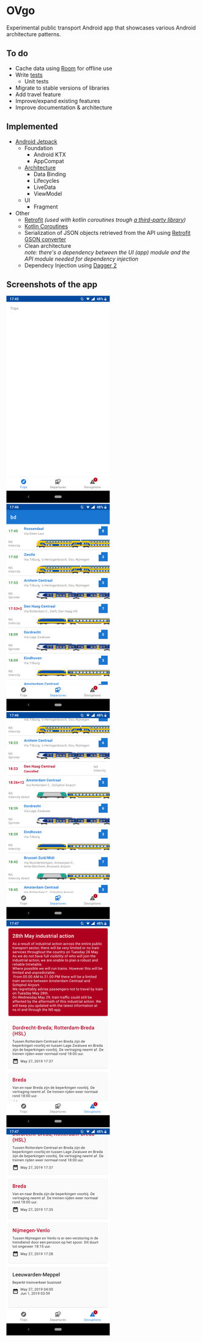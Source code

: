 # OVgo
Experimental public transport Android app that showcases various Android architecture patterns.

## To do
* Cache data using [Room](https://developer.android.com/topic/libraries/architecture/room) for offline use
* Write [tests](https://developer.android.com/training/testing/)
  * Unit tests
* Migrate to stable versions of libraries
* Add travel feature
* Improve/expand existing features
* Improve documentation & architecture

## Implemented
* [Android Jetpack](https://developer.android.com/jetpack)
  * Foundation
    * Android KTX
    * AppCompat
  * [Architecture](https://developer.android.com/topic/libraries/architecture/)
    * Data Binding
    * Lifecycles
    * LiveData
    * ViewModel
  * UI
    * Fragment
* Other
  * [Retrofit](https://square.github.io/retrofit/) *(used with kotlin coroutines trough [a third-party library](https://github.com/gildor/kotlin-coroutines-retrofit))*
  * [Kotlin Coroutines](https://kotlinlang.org/docs/reference/coroutines-overview.html)
  * Serialization of JSON objects retrieved from the API using [Retrofit GSON converter](https://github.com/square/retrofit/tree/master/retrofit-converters/gson)
  * Clean architecture  
  *note: there's a dependency between the UI (app) module and the API module needed for dependency injection*
  * Dependecy Injection using [Dagger 2](https://dagger.dev/)

## Screenshots of the app
![Trips](/docs/screenshots/trips-1.png?raw=true "Trips")
![Departures](/docs/screenshots/departures-1.png?raw=true "Departures")
![Departures](/docs/screenshots/departures-2.png?raw=true "Departures")
![Disruptions](/docs/screenshots/disruptions-1.png?raw=true "Disruptions")
![Disruptions](/docs/screenshots/disruptions-2.png?raw=true "Disruptions")
